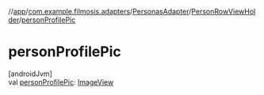 //[app](../../../../index.md)/[com.example.filmosis.adapters](../../index.md)/[PersonasAdapter](../index.md)/[PersonRowViewHolder](index.md)/[personProfilePic](person-profile-pic.md)

# personProfilePic

[androidJvm]\
val [personProfilePic](person-profile-pic.md): [ImageView](https://developer.android.com/reference/kotlin/android/widget/ImageView.html)
